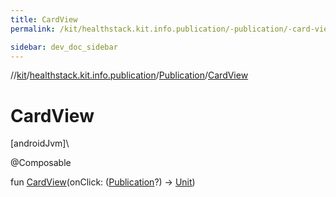 ```yaml
---
title: CardView
permalink: /kit/healthstack.kit.info.publication/-publication/-card-view.html

sidebar: dev_doc_sidebar
---
```

//[kit](../../../kit.html)/[healthstack.kit.info.publication](../index.html)/[Publication](index.html)/[CardView](-card-view.html)



# CardView



[androidJvm]\




@Composable



fun [CardView](-card-view.html)(onClick: ([Publication](index.html)?) -&gt; [Unit](https://kotlinlang.org/api/latest/jvm/stdlib/kotlin/-unit/index.html))




